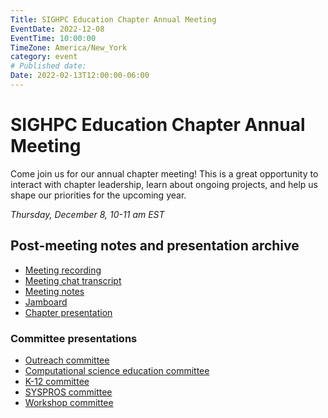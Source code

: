 ```yaml
---
Title: SIGHPC Education Chapter Annual Meeting
EventDate: 2022-12-08
EventTime: 10:00:00
TimeZone: America/New_York
category: event
# Published date:
Date: 2022-02-13T12:00:00-06:00
---
```


# SIGHPC Education Chapter Annual Meeting

Come join us for our annual chapter meeting! This is a great opportunity to interact with chapter leadership, learn about ongoing projects, and help us shape our priorities for the upcoming year.

*Thursday, December 8, 10-11 am EST*

## Post-meeting notes and presentation archive

- [Meeting recording](https://youtu.be/SdX5DrdUIsM)
- [Meeting chat transcript](../files/annual22-chat.txt)
- [Meeting notes](https://docs.google.com/document/d/1Oz9RKY8liEx6KKr8AjQnrRhq4X6QJsHICUI5g4u0Q4U/edit)
- [Jamboard](https://jamboard.google.com/d/1l3YVSrStBV-gN16Cv_KGokCLazwspVkRgx4SBbycUX0/viewer)
- [Chapter presentation](../files/annual22-overall.pptx)

### Committee presentations

- [Outreach committee](../files/annual22-sighpcoutreach.pptx)
- [Computational science education committee](../files/annual22-csed.pdf)
- [K-12 committee](../files/annual22-k12.pdf)
- [SYSPROS committee](../files/annual22-syspros.pdf)
- [Workshop committee](../files/annual22-workshop.pptx)

<!-- [Join the Session on Zoom](https://us02web.zoom.us/j/84566629633?pwd=ditGRzBwK2RWdmtBVHRLblR4dzNQQT09) -->
